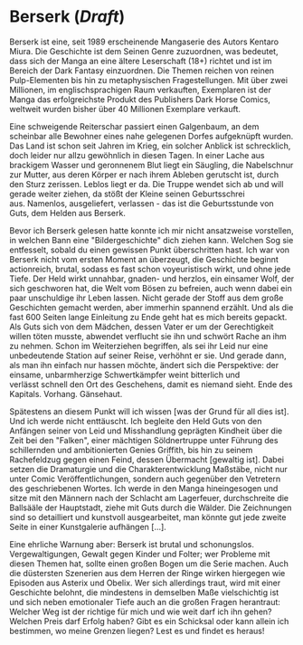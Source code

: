 # Berserk (_Draft_)

Berserk ist eine, seit 1989 erscheinende Mangaserie des Autors Kentaro Miura. Die Geschichte ist dem Seinen Genre zuzuordnen, was bedeutet, dass sich der Manga an eine ältere Leserschaft (18+) richtet und ist im Bereich der Dark Fantasy einzuordnen. Die Themen reichen von reinen Pulp-Elementen bis hin zu metaphysischen Fragestellungen. Mit über zwei Millionen, im englischsprachigen Raum verkauften, Exemplaren ist der Manga das erfolgreichste Produkt des Publishers Dark Horse Comics, weltweit wurden bisher über 40 Millionen Exemplare verkauft.

Eine schweigende Reiterschar passiert einen Galgenbaum, an dem scheinbar alle Bewohner eines nahe gelegenen Dorfes aufgeknüpft wurden. Das Land ist schon seit Jahren im Krieg, ein solcher Anblick ist schrecklich, doch leider nur allzu gewöhnlich in diesen Tagen. In einer Lache aus brackigem Wasser und geronnenem Blut liegt ein Säugling, die Nabelschnur zur Mutter, aus deren Körper er nach ihrem Ableben gerutscht ist, durch den Sturz zerissen. Leblos liegt er da. Die Truppe wendet sich ab und will gerade weiter ziehen, da stößt der Kleine seinen Geburtsschrei aus. Namenlos, ausgeliefert, verlassen - das ist die Geburtsstunde von Guts, dem Helden aus Berserk.

Bevor ich Berserk gelesen hatte konnte ich mir nicht ansatzweise vorstellen, in welchen Bann eine "Bildergeschichte" dich ziehen kann. Welchen Sog sie entfesselt, sobald du einen gewissen Punkt überschritten hast. Ich war von Berserk nicht vom ersten Moment an überzeugt, die Geschichte beginnt actionreich, brutal, sodass es fast schon voyeuristisch wirkt, und ohne jede Tiefe. Der Held wirkt unnahbar, gnaden- und herzlos, ein einsamer Wolf, der sich geschworen hat, die Welt vom Bösen zu befreien, auch wenn dabei ein paar unschuldige ihr Leben lassen. Nicht gerade der Stoff aus dem große Geschichten gemacht werden, aber immerhin spannend erzählt. Und als die fast 600 Seiten lange Einleitung zu Ende geht hat es mich bereits gepackt. Als Guts sich von dem Mädchen, dessen Vater er um der Gerechtigkeit willen töten musste, abwendet verflucht sie ihn und schwört Rache an ihm zu nehmen. Schon im Weiterziehen begriffen, als sei ihr Leid nur eine unbedeutende Station auf seiner Reise, verhöhnt er sie. Und gerade dann, als man ihn einfach nur hassen möchte, ändert sich die Perspektive: der einsame, unbarmherzige Schwertkämpfer weint bitterlich und verlässt schnell den Ort des Geschehens, damit es niemand sieht. Ende des Kapitals. Vorhang. Gänsehaut.

Spätestens an diesem Punkt will ich wissen [was der Grund für all dies ist]. Und ich werde nicht enttäuscht. Ich begleite den Held Guts von den Anfängen seiner von Leid und Misshandlung geprägten Kindheit über die Zeit bei den "Falken", einer mächtigen Söldnertruppe unter Führung des schillernden und ambitionierten Genies Griffith, bis hin zu seinem Rachefeldzug gegen einen Feind, dessen Übermacht [gewaltig ist]. Dabei setzen die Dramaturgie und die Charakterentwicklung Maßstäbe, nicht nur unter Comic Veröffentlichungen, sondern auch gegenüber den Vetretern des geschriebenen Wortes. Ich werde in den Manga hineingesogen und sitze mit den Männern nach der Schlacht am Lagerfeuer, durchschreite die Ballsääle der Hauptstadt, ziehe mit Guts durch die Wälder. Die Zeichnungen sind so detailliert und kunstvoll ausgearbeitet, man könnte gut jede zweite Seite in einer Kunstgalerie aufhängen [...].

Eine ehrliche Warnung aber: Berserk ist brutal und schonungslos. Vergewaltigungen, Gewalt gegen Kinder und Folter; wer Probleme mit diesen Themen hat, sollte einen großen Bogen um die Serie machen. Auch die düstersten Szenerien aus dem Herren der Ringe wirken hiergegen wie Episoden aus Asterix und Obelix. Wer sich allerdings traut, wird mit einer Geschichte belohnt, die mindestens in demselben Maße vielschichtig ist und sich neben emotionaler Tiefe auch an die großen Fragen herantraut: Welcher Weg ist der richtige für mich und wie weit darf ich ihn gehen? Welchen Preis darf Erfolg haben? Gibt es ein Schicksal oder kann allein ich bestimmen, wo meine Grenzen liegen? Lest es und findet es heraus!
